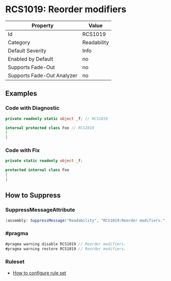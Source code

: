# RCS1019: Reorder modifiers

Property | Value
--- | ---
Id|RCS1019
Category|Readability
Default Severity|Info
Enabled by Default|no
Supports Fade\-Out|no
Supports Fade\-Out Analyzer|no

## Examples

### Code with Diagnostic

```csharp
private readonly static object _f; // RCS1019

internal protected class Foo // RCS1019
{
}
```

### Code with Fix

```csharp
private static readonly object _f;

protected internal class Foo
{
}
```

## How to Suppress

### SuppressMessageAttribute

```csharp
[assembly: SuppressMessage("Readability", "RCS1019:Reorder modifiers.", Justification = "<Pending>")]
```

### \#pragma

```csharp
#pragma warning disable RCS1019 // Reorder modifiers.
#pragma warning restore RCS1019 // Reorder modifiers.
```

### Ruleset

* [How to configure rule set](../HowToConfigureAnalyzers.md)
